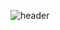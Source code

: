 ![header](https://capsule-render.vercel.app/api?type=Cylinder&color=timeAuto&text=Lee%20Han%20Jun&FontSize=30)
